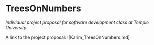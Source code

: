 # TreesOnNumbers
_Individual project proposal for software development class at Temple University._

A link to the project proposal: ![Karim_TreesOnNumbers.md]
